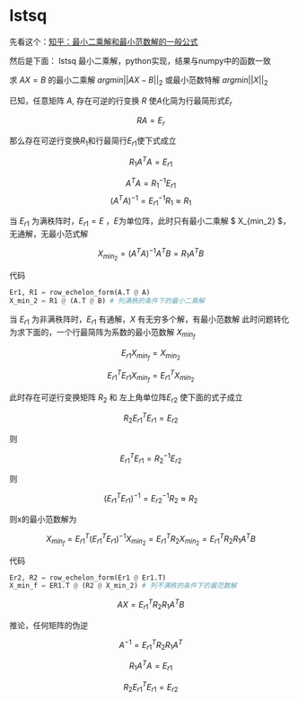 # lstsq

先看这个：[知乎：最小二乘解和最小范数解的一般公式](https://zhuanlan.zhihu.com/p/503664717)

然后是下面：
lstsq 最小二乘解，python实现，结果与numpy中的函数一致

求 $AX=B$ 的最小二乘解 $argmin||AX-B||_2$ 或最小范数特解 $argmin||X||_2$

已知，任意矩阵 $A$, 存在可逆的行变换 $R$ 使$A$化简为行最简形式$E_r$

$$
RA=E_r
$$

那么存在可逆行变换$R_1$和行最简行$E_{r1}$使下式成立

$$
R_1A^TA = E_{r1}
$$

$$
A^TA = R_1^{-1}E_{r1}
$$
$$
(A^TA)^{-1} = E_{r1}^{-1}R_1 \approx  R_1
$$

当 $E_{r1}$ 为满秩阵时，$E_{r1}=E$ ，$E$为单位阵，此时只有最小二乘解 $ X_{min_2} $，无通解，无最小范式解

$$
X_{min_2} = (A^TA)^{-1}A^TB= R_1A^TB
$$

代码

```python
Er1, R1 = row_echelon_form(A.T @ A)
X_min_2 = R1 @ (A.T @ B) # 列满秩的条件下的最小二乘解
```

当 $E_{r1}$ 为非满秩阵时，$E_{r1}$ 有通解，$X$ 有无穷多个解，有最小范数解
此时问题转化为求下面的，一个行最简阵为系数的最小范数解 $X_{min_f}$

$$
E_{r1}X_{min_f} = X_{min_2}
$$

$$
E_{r1}^TE_{r1}X_{min_f} = E_{r1}^TX_{min_2}
$$

此时存在可逆行变换矩阵 $R_2$ 和 左上角单位阵$E_{r2}$ 使下面的式子成立

$$
R_2E_{r1}^TE_{r1}=E_{r2}
$$

则

$$
E_{r1}^TE_{r1}=R_2^{-1}E_{r2}
$$

则

$$
(E_{r1}^TE_{r1})^{-1}=E_{r2}^{-1}R_2 \approx R_2
$$

则x的最小范数解为

$$
X_{min_f} = E_{r1}^T(E_{r1}^TE_{r1})^{-1}X_{min_2} = E_{r1}^TR_2X_{min_2} = E_{r1}^TR_2R_1A^TB
$$

代码

```python
Er2, R2 = row_echelon_form(Er1 @ Er1.T)
X_min_f = ER1.T @ (R2 @ X_min_2) # 列不满秩的条件下的最范数解
```

$$
AX = E_{r1}^TR_2R_1A^TB
$$

推论，任何矩阵的伪逆

$$
A^{-1} = E_{r1}^TR_2R_1A^T
$$

$$
R_1A^TA = E_{r1}
$$

$$
R_2E_{r1}^TE_{r1}=E_{r2}
$$

